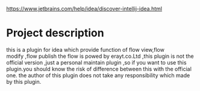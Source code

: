 https://www.jetbrains.com/help/idea/discover-intellij-idea.html

# Project description
this is a plugin for idea which provide function of flow view,flow modify ,flow publish the flow is powed by erayt.co.Ltd ,this plugin is not the official version ,just a personal maintain plugin ,so if you want to use this plugin.you should know the risk of difference between this with the official one. the author of this plugin does not take any responsibility which made by this plugin.
